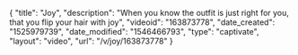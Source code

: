 {
    "title": "Joy",
    "description": "When you know the outfit is just right for you, that you flip your hair with joy",
    "videoid": "163873778",
    "date_created": "1525979739",
    "date_modified": "1546466793",
    "type": "captivate",
    "layout": "video",
    "url": "\/v\/joy\/163873778"
}